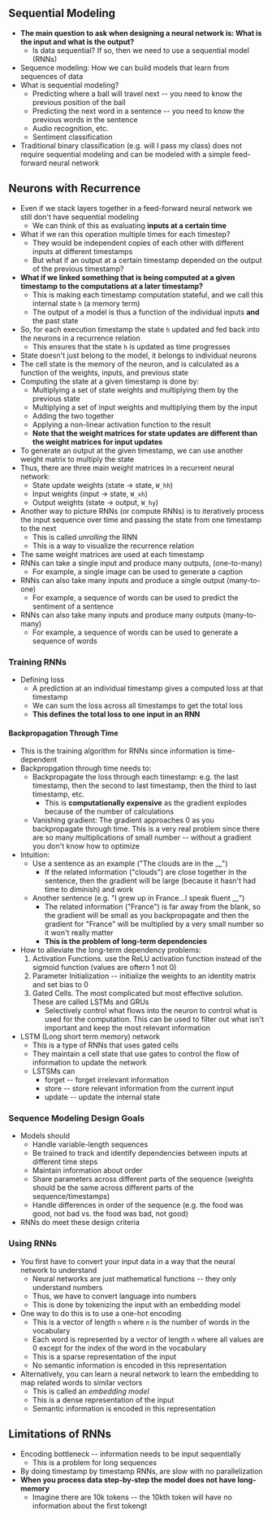 ## Sequential Modeling

- **The main question to ask when designing a neural network is: What is the input and what is the output?**
  - Is data sequential? If so, then we need to use a sequential model (RNNs)
- Sequence modeling: How we can build models that learn from sequences of data
- What is sequential modeling?
  - Predicting where a ball will travel next -- you need to know the previous position of the ball
  - Predicting the next word in a sentence -- you need to know the previous words in the sentence
  - Audio recognition, etc.
  - Sentiment classification
- Traditional binary classification (e.g. will I pass my class) does not require sequential modeling and can 
be modeled with a simple feed-forward neural network

## Neurons with Recurrence

- Even if we stack layers together in a feed-forward neural network we still don't have sequential modeling
  - We can think of this as evaluating **inputs at a certain time**
- What if we ran this operation multiple times for each timestep?
  - They would be independent copies of each other with different inputs at different timestamps
  - But what if an output at a certain timestamp depended on the output of the previous timestamp?
- **What if we linked something that is being computed at a given timestamp to the computations at a later timestamp?**
  - This is making each timestamp computation stateful, and we call this internal state `h` (a memory term)
  - The output of a model is thus a function of the individual inputs **and** the past state
- So, for each execution timestamp the state `h` updated and fed back into the neurons in a recurrence relation
  - This ensures that the state `h` is updated as time progresses
- State doesn't just belong to the model, it belongs to individual neurons
- The cell state is the memory of the neuron, and is calculated as a function of the weights, inputs, and previous state
- Computing the state at a given timestamp is done by:
  - Multiplying a set of state weights and multiplying them by the previous state
  - Multiplying a set of input weights and multiplying them by the input
  - Adding the two together
  - Applying a non-linear activation function to the result
  - **Note that the weight matrices for state updates are different than the weight matrices for input updates**
- To generate an output at the given timestamp, we can use another weight matrix to multiply the state 
- Thus, there are three main weight matrices in a recurrent neural network:
  - State update weights (state -> state, `W_hh`)
  - Input weights (input -> state, `W_xh`)
  - Output weights (state -> output, `W_hy`)
- Another way to picture RNNs (or compute RNNs) is to iteratively process the input sequence over time and passing the state from one timestamp to the next
  - This is called *unrolling* the RNN
  - This is a way to visualize the recurrence relation
- The same weight matrices are used at each timestamp
- RNNs can take a single input and produce many outputs, (one-to-many)
  - For example, a single image can be used to generate a caption
- RNNs can also take many inputs and produce a single output (many-to-one)
  - For example, a sequence of words can be used to predict the sentiment of a sentence
- RNNs can also take many inputs and produce many outputs (many-to-many)
  - For example, a sequence of words can be used to generate a sequence of words

### Training RNNs

- Defining loss
  - A prediction at an individual timestamp gives a computed loss at that timestamp
  - We can sum the loss across all timestamps to get the total loss
  - **This defines the total loss to one input in an RNN**

#### Backpropagation Through Time

- This is the training algorithm for RNNs since information is time-dependent
- Backpropgation through time needs to:
  - Backpropagate the loss through each timestamp: e.g. the last timestamp, then the second to last timestamp, then the third to last timestamp, etc.
    - This is **computationally expensive** as the gradient explodes because of the number of calculations
  - Vanishing gradient: The gradient approaches 0 as you backpropagate through time. This is a very real problem since there are
  so many multiplications of small number -- without a gradient you don't know how to optimize 
- Intuition:
  - Use a sentence as an example ("The clouds are in the __")
    - If the related information ("clouds") are close together in the sentence, then the gradient will be large (because it hasn't had time to diminish) and work
  - Another sentence (e.g. "I grew up in France...I speak fluent __")
    - The related information ("France") is far away from the blank, so the gradient will be small as you backpropagate and then the gradient for "France" will be multiplied
    by a very small number so it won't really matter
    - **This is the problem of long-term dependencies**
- How to alleviate the long-term dependency problems:
  1. Activation Functions. use the ReLU activation function instead of the sigmoid function (values are oftern 1 not 0)
  2. Parameter Initialization -- initialize the weights to an identity matrix and set bias to 0
  3. Gated Cells. The most complicated but most effective solution. These are called LSTMs and GRUs
     - Selectively control what flows into the neuron to control what is used for the computation. This can be used to filter out what isn't important and
     keep the most relevant information
- LSTM (Long short term memory) network
  - This is a type of RNNs that uses gated cells
  - They maintain a cell state that use gates to control the flow of information to update the network
  - LSTSMs can
    - forget -- forget irrelevant information
    - store -- store relevant information from the current input
    - update -- update the internal state

### Sequence Modeling Design Goals

- Models should
  - Handle variable-length sequences
  - Be trained to track and identify dependencies between inputs at different time steps
  - Maintain information about order
  - Share parameters across different parts of the sequence (weights should be the same across different parts of the sequence/timestamps)
  - Handle differences in order of the sequence (e.g. the food was good, not bad vs. the food was bad, not good)
- RNNs do meet these design criteria

### Using RNNs

- You first have to convert your input data in a way that the neural network to understand
  - Neural networks are just mathematical functions -- they only understand numbers
  - Thus, we have to convert language into numbers
  - This is done by tokenizing the input with an embedding model
- One way to do this is to use a one-hot encoding
  - This is a vector of length `n` where `n` is the number of words in the vocabulary
  - Each word is represented by a vector of length `n` where all values are 0 except for the index of the word in the vocabulary
  - This is a sparse representation of the input
  - No semantic information is encoded in this representation
- Alternatively, you can learn a neural network to learn the embedding to map related words to similar vectors
  - This is called an *embedding model*
  - This is a dense representation of the input
  - Semantic information is encoded in this representation

## Limitations of RNNs

- Encoding bottleneck -- information needs to be input sequentially
  - This is a problem for long sequences
- By doing timestamp by timestamp RNNs, are slow with no parallelization
- **When you process data step-by-step the model does not have long-memory**
  - Imagine there are 10k tokens -- the 10kth token will have no information about the first tokengt